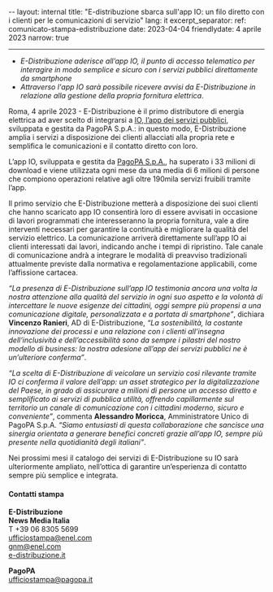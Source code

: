 --
layout: internal
title: "E-distribuzione sbarca sull'app IO: un filo diretto con i clienti per le comunicazioni di servizio"
lang: it
excerpt_separator: <!--more-->
ref: comunicato-stampa-edistribuzione
date: 2023-04-04
friendlydate: 4 aprile 2023
narrow: true

---

- _E-Distribuzione aderisce all’app IO, il punto di accesso telematico per interagire in modo semplice e sicuro con i servizi pubblici direttamente da smartphone_
- _Attraverso l'app IO sarà possibile ricevere avvisi da E-Distribuzione in relazione alla gestione della propria fornitura elettrica_.

<!--more-->

Roma, 4 aprile 2023 - E-Distribuzione è il primo distributore di energia elettrica ad aver scelto di integrarsi a [IO, l’app dei servizi pubblici](https://io.italia.it/), sviluppata e gestita da PagoPA S.p.A.: in questo modo, E-Distribuzione amplia i servizi a disposizione dei clienti allacciati alla propria rete e semplifica le comunicazioni e il contatto diretto con loro.

L’app IO, sviluppata e gestita da [PagoPA S.p.A.](https://www.pagopa.it/it/), ha superato i 33 milioni di download e viene utilizzata ogni mese da una media di 6 milioni di persone che compiono operazioni relative agli oltre 190mila servizi fruibili tramite l’app.

Il primo servizio che E-Distribuzione metterà a disposizione dei suoi clienti che hanno scaricato app IO consentirà loro di essere avvisati in occasione di lavori programmati che interesseranno la propria fornitura, vale a dire interventi necessari per garantire la continuità e migliorare la qualità del servizio elettrico. La comunicazione arriverà direttamente sull’app IO ai clienti interessati dai lavori, indicando anche i tempi di ripristino. Tale canale di comunicazione andrà a integrare le modalità di preavviso tradizionali attualmente previste dalla normativa e regolamentazione applicabili, come l’affissione cartacea.

_“La presenza di E-Distribuzione sull’app IO testimonia ancora una volta la nostra attenzione alla qualità del servizio in ogni suo aspetto e la volontà di intercettare le nuove esigenze dei cittadini, oggi sempre più propensi a una comunicazione digitale, personalizzata e a portata di smartphone”_, dichiara **Vincenzo Ranieri**, AD di E-Distribuzione, _“La sostenibilità, la costante innovazione dei processi e una relazione con i clienti all’insegna dell’inclusività e dell’accessibilità sono da sempre i pilastri del nostro modello di business: la nostra adesione all’app dei servizi pubblici ne è un’ulteriore conferma”_.

_“La scelta di E-Distribuzione di veicolare un servizio così rilevante tramite IO ci conferma il valore dell’app: un asset strategico per la digitalizzazione del Paese, in grado di assicurare a milioni di persone un accesso diretto e semplificato ai servizi di pubblica utilità, offrendo capillarmente sul territorio un canale di comunicazione con i cittadini moderno, sicuro e conveniente”_, commenta **Alessandro Moricca**, Amministratore Unico di PagoPA S.p.A. _“Siamo entusiasti di questa collaborazione che sancisce una sinergia orientata a generare benefici concreti grazie all’app IO, sempre più presente nella quotidianità degli italiani”_.

Nei prossimi mesi il catalogo dei servizi di E-Distribuzione su IO sarà ulteriormente ampliato, nell’ottica di garantire un’esperienza di contatto sempre più semplice e integrata.

#### Contatti stampa

**E-Distribuzione**<br>
**News Media Italia**<br>
T +39 06 8305 5699<br>
<ufficiostampa@enel.com><br>
<gnm@enel.com><br>
[e-distribuzione.it](https://www.e-distribuzione.it)

**PagoPA**<br>
<ufficiostampa@pagopa.it>
